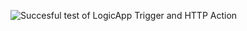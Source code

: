 
![Succesful test of LogicApp Trigger and HTTP Action](https://github.com/user-attachments/assets/2d72f27f-9662-4dc6-b6ab-6671042e7378)
